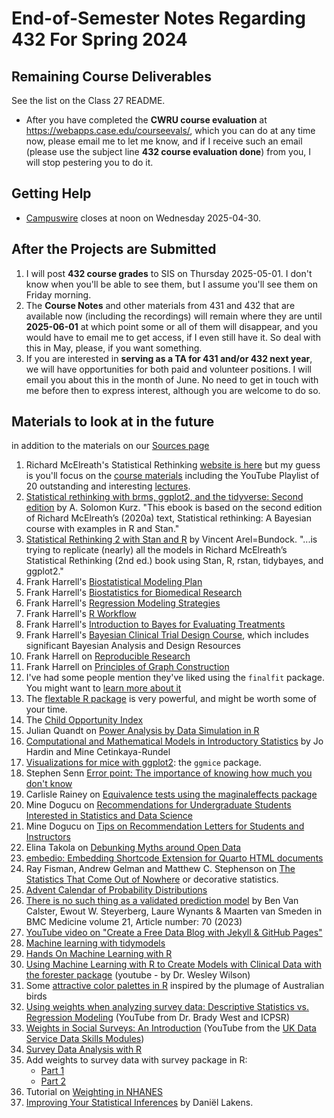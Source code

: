 # End-of-Semester Notes Regarding 432 For Spring 2024

## Remaining Course Deliverables

See the list on the Class 27 README.

- After you have completed the **CWRU course evaluation** at <https://webapps.case.edu/courseevals/>, which you can do at any time now, please email me to let me know, and if I receive such an email (please use the subject line **432 course evaluation done**) from you, I will stop pestering you to do it.

## Getting Help

- [Campuswire](https://campuswire.com/) closes at noon on Wednesday 2025-04-30.

## After the Projects are Submitted

1. I will post **432 course grades** to SIS on Thursday 2025-05-01. I don't know when you'll be able to see them, but I assume you'll see them on Friday morning.
2. The **Course Notes** and other materials from 431 and 432 that are available now (including the recordings) will remain where they are until **2025-06-01** at which point some or all of them will disappear, and you would have to email me to get access, if I even still have it. So deal with this in May, please, if you want something.
3. If you are interested in **serving as a TA for 431 and/or 432 next year**, we will have opportunities for both paid and volunteer positions. I will email you about this in the month of June. No need to get in touch with me before then to express interest, although you are welcome to do so.

## Materials to look at in the future

in addition to the materials on our [Sources page](https://github.com/THOMASELOVE/432-sources)

1. Richard McElreath's Statistical Rethinking [website is here](https://xcelab.net/rm/) but my guess is you'll focus on the [course materials](https://github.com/rmcelreath/stat_rethinking_2024) including the YouTube Playlist of 20 outstanding and interesting [lectures](https://www.youtube.com/playlist?list=PLDcUM9US4XdPz-KxHM4XHt7uUVGWWVSus).
2. [Statistical rethinking with brms, ggplot2, and the tidyverse: Second edition](https://bookdown.org/content/4857/) by A. Solomon Kurz. "This ebook is based on the second edition of Richard McElreath’s (2020a) text, Statistical rethinking: A Bayesian course with examples in R and Stan."
3. [Statistical Rethinking 2 with Stan and R](https://vincentarelbundock.github.io/rethinking2/) by Vincent Arel=Bundock. "...is trying to replicate (nearly) all the models in Richard McElreath’s Statistical Rethinking (2nd ed.) book using Stan, R, rstan, tidybayes, and ggplot2."
4. Frank Harrell's [Biostatistical Modeling Plan](https://hbiostat.org/blog/post/modplan/)
5. Frank Harrell's [Biostatistics for Biomedical Research](https://hbiostat.org/bbr/)
6. Frank Harrell's [Regression Modeling Strategies](https://hbiostat.org/doc/rms/book/)
7. Frank Harrell's [R Workflow](https://hbiostat.org/rflow/)
8. Frank Harrell's [Introduction to Bayes for Evaluating Treatments](https://hbiostat.org/bayes/bet/)
9. Frank Harrell's [Bayesian Clinical Trial Design Course](https://hbiostat.org/bayes/), which includes significant Bayesian Analysis and Design Resources
10. Frank Harrell on [Reproducible Research](https://hbiostat.org/rr/)
11. Frank Harrell on [Principles of Graph Construction](https://hbiostat.org/doc/graphscourse.pdf)
12. I've had some people mention they've liked using the `finalfit` package. You might want to [learn more about it](https://finalfit.org/articles/finalfit.html)
13. The [flextable R package](https://ardata-fr.github.io/flextable-book/) is very powerful, and might be worth some of your time.
14. The [Child Opportunity Index](https://www.diversitydatakids.org/child-opportunity-index)
15. Julian Quandt on [Power Analysis by Data Simulation in R](https://julianquandt.com/post/power-analysis-by-data-simulation-in-r-part-i/)
16. [Computational and Mathematical Models in Introductory Statistics](https://www.openintro.org/blog/article/2021-06-27-computational-and-mathematical-models-in-introductory-statistics/) by Jo Hardin and Mine Cetinkaya-Rundel
17. [Visualizations for mice with ggplot2](https://amices.org/ggmice/index.html): the `ggmice` package.
18. Stephen Senn [Error point: The importance of knowing how much you don't know](https://errorstatistics.com/2020/01/20/s-senn-error-point-the-importance-of-knowing-how-much-you-dont-know-guest-post/)
19. Carlisle Rainey on [Equivalence tests using the maginaleffects package](https://www.carlislerainey.com/blog/2023-08-18-equivalence-tests/)
20. Mine Dogucu on [Recommendations for Undergraduate Students Interested in Statistics and Data Science](https://www.datapedagogy.com/posts/2024-04-22-recs-undergrad/recs-undergrad)
21. Mine Dogucu on [Tips on Recommendation Letters for Students and Instructors](https://www.datapedagogy.com/posts/2023-07-19-tips-rec-letters/tips-rec-letters)
22. Elina Takola on [Debunking Myths around Open Data](https://www.sortee.org/blog/2024/04/12/2024_open_data_myths/)
23. [embedio: Embedding Shortcode Extension for Quarto HTML documents](https://github.com/coatless-quarto/embedio)
24. Ray Fisman, Andrew Gelman and Matthew C. Stephenson on [The Statistics That Come Out of Nowhere](https://web.archive.org/web/20230312125109/https://www.theatlantic.com/ideas/archive/2023/03/bad-misleading-statistics-false-information-estimates/673359/) or decorative statistics.
25. [Advent Calendar of Probability Distributions](https://quantgirl.blog/advent-calendar-2023/)
26. [There is no such thing as a validated prediction model](https://bmcmedicine.biomedcentral.com/articles/10.1186/s12916-023-02779-w) by Ben Van Calster, Ewout W. Steyerberg, Laure Wynants & Maarten van Smeden in BMC Medicine volume 21, Article number: 70 (2023)
27. [YouTube video on "Create a Free Data Blog with Jekyll & GitHub Pages"](https://www.youtube.com/watch?v=7SBXl94xNl8)
28. [Machine learning with tidymodels](https://workshops.tidymodels.org/)
29. [Hands On Machine Learning with R](https://bradleyboehmke.github.io/HOML/)
30. [Using Machine Learning with R to Create Models with Clinical Data with the forester package](https://www.youtube.com/watch?v=eWzq3olQVrk) (youtube - by Dr. Wesley Wilson)
31. Some [attractive color palettes in R](https://github.com/shandiya/feathers) inspired by the plumage of Australian birds
32. [Using weights when analyzing survey data: Descriptive Statistics vs. Regression Modeling](https://www.youtube.com/watch?v=_dYeGQpKmdc) (YouTube from Dr. Brady West and ICPSR)
33. [Weights in Social Surveys: An Introduction](https://www.youtube.com/watch?v=ItDR2LY2jdo) (YouTube from the [UK Data Service Data Skills Modules](https://ukdataservice.ac.uk/learning-hub/data-skills-modules/))
34. [Survey Data Analysis with R](https://stats.oarc.ucla.edu/r/seminars/survey-data-analysis-with-r/)
35. Add weights to survey data with survey package in R:
    - [Part 1](https://rforpoliticalscience.com/2021/01/09/add-weights-to-survey-data-with-survey-and-svyr-package-in-r/)
    - [Part 2](https://rforpoliticalscience.com/2021/01/15/add-weights-to-survey-data-with-survey-package-in-r-part-2/)
36. Tutorial on [Weighting in NHANES](https://wwwn.cdc.gov/nchs/nhanes/tutorials/weighting.aspx)
37. [Improving Your Statistical Inferences](https://lakens.github.io/statistical_inferences/) by Daniël Lakens.

